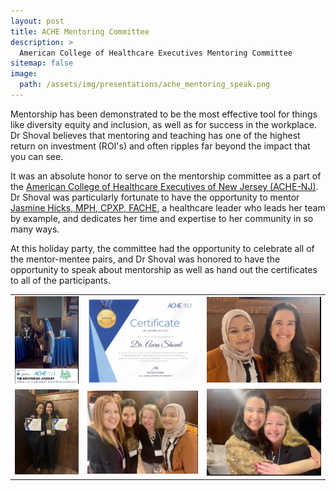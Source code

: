 ```yaml
---
layout: post
title: ACHE Mentoring Committee
description: >
  American College of Healthcare Executives Mentoring Committee
sitemap: false
image:
  path: /assets/img/presentations/ache_mentoring_speak.png
---
```


Mentorship has been demonstrated to be the most effective tool for
things like diversity equity and inclusion, as well as for success in
the workplace. Dr Shoval believes that mentoring and teaching has one of the
highest return on investment (ROI's) and often ripples far beyond the
impact that you can see.

It was an absolute honor to serve on the mentorship committee as a
part of the [American College of Healthcare Executives of New Jersey
(ACHE-NJ)](https://www.linkedin.com/company/achenj/). Dr Shoval was
particularly fortunate to have the opportunity to mentor [Jasmine
Hicks, MPH, CPXP,
FACHE](https://www.linkedin.com/in/jasminehicksmph/), a healthcare
leader who leads her team by example, and dedicates her time and
expertise to her community in so many ways.

At this holiday party, the committee had the opportunity to celebrate
all of the mentor-mentee pairs, and Dr Shoval was honored to have the
opportunity to speak about mentorship as well as hand out the
certificates to all of the participants.


<table>
<tr>
<td style="width:23%"><a href="/assets/img/presentations/ache_mentoring/achenj_mentoring_speak.jpg"><img src="/assets/img/presentations/ache_mentoring/achenj_mentoring_speak.jpg" /></a></td>
<td style="width:38%"><a href="/assets/img/presentations/ache_mentoring/achenj_mentoring_certificate.png"><img src="/assets/img/presentations/ache_mentoring/achenj_mentoring_certificate.png"/></a></td>
<td style="width:39%"><a href="/assets/img/presentations/ache_mentoring/group2.jpg"><img src="/assets/img/presentations/ache_mentoring/group2.jpg" /></a></td>
</tr>
<tr>
<td><a href="/assets/img/presentations/ache_mentoring/showing_certificates.jpg"><img src="/assets/img/presentations/ache_mentoring/showing_certificates.jpg" /></a></td>
<td><a href="/assets/img/presentations/ache_mentoring/group3.jpg"><img src="/assets/img/presentations/ache_mentoring/group3.jpg" /></a></td>
<td><a href="/assets/img/presentations/ache_mentoring/group4.jpg"><img src="/assets/img/presentations/ache_mentoring/group4.jpg" /></a></td>
</tr>
</table>

